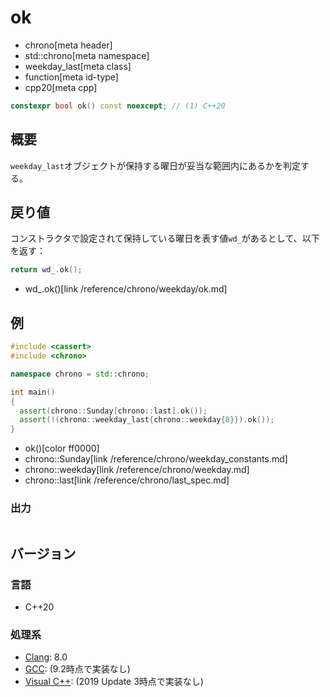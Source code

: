 # ok
* chrono[meta header]
* std::chrono[meta namespace]
* weekday_last[meta class]
* function[meta id-type]
* cpp20[meta cpp]

```cpp
constexpr bool ok() const noexcept; // (1) C++20
```

## 概要
`weekday_last`オブジェクトが保持する曜日が妥当な範囲内にあるかを判定する。


## 戻り値
コンストラクタで設定されて保持している曜日を表す値`wd_`があるとして、以下を返す：

```cpp
return wd_.ok();
```
* wd_.ok()[link /reference/chrono/weekday/ok.md]


## 例
```cpp example
#include <cassert>
#include <chrono>

namespace chrono = std::chrono;

int main()
{
  assert(chrono::Sunday[chrono::last].ok());
  assert(!(chrono::weekday_last{chrono::weekday{8}}).ok());
}
```
* ok()[color ff0000]
* chrono::Sunday[link /reference/chrono/weekday_constants.md]
* chrono::weekday[link /reference/chrono/weekday.md]
* chrono::last[link /reference/chrono/last_spec.md]

### 出力
```
```

## バージョン
### 言語
- C++20

### 処理系
- [Clang](/implementation.md#clang): 8.0
- [GCC](/implementation.md#gcc): (9.2時点で実装なし)
- [Visual C++](/implementation.md#visual_cpp): (2019 Update 3時点で実装なし)

